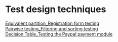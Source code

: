 # Test design techniques
[Equivalent partition_Registration form testing](https://docs.google.com/spreadsheets/d/1fCZxRcI5Hc4scesBad1YbWXL80Pqy3jKDbYyGXnkkQ4/edit?usp=sharing)  
[Pairwise testing_Filtering and sorting testing](https://docs.google.com/spreadsheets/d/1dfGBqY4WvDBJVDvwdTDLzBZey6gEzk5-0iF6-VYW-1g/edit?usp=sharing)  
[Decision Table_Testing the Paypal payment module](https://docs.google.com/spreadsheets/d/1FuBrO_xQ97WqOKiQTR_HzoAitLeYrKSUwimEKVTLDwk/edit?usp=sharing)
